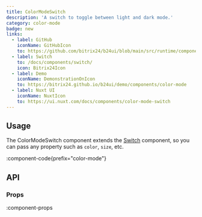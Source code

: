 ```yaml
---
title: ColorModeSwitch
description: 'A switch to toggle between light and dark mode.'
category: color-mode
badge: new
links:
  - label: GitHub
    iconName: GitHubIcon
    to: https://github.com/bitrix24/b24ui/blob/main/src/runtime/components/color-mode/ColorModeSwitch.vue
  - label: Switch
    to: /docs/components/switch/
    icon: Bitrix24Icon
  - label: Demo
    iconName: DemonstrationOnIcon
    to: https://bitrix24.github.io/b24ui/demo/components/color-mode
  - label: Nuxt UI
    iconName: NuxtIcon
    to: https://ui.nuxt.com/docs/components/color-mode-switch
---
```


## Usage

The ColorModeSwitch component extends the [Switch](/docs/components/switch/) component, so you can pass any property such as `color`, `size`, etc.

:component-code{prefix="color-mode"}

## API

### Props

:component-props
